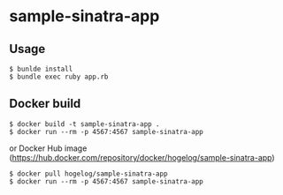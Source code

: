 # sample-sinatra-app

## Usage
```
$ bunlde install
$ bundle exec ruby app.rb
```

## Docker build
```
$ docker build -t sample-sinatra-app .
$ docker run --rm -p 4567:4567 sample-sinatra-app
```

or Docker Hub image (<https://hub.docker.com/repository/docker/hogelog/sample-sinatra-app>)

```
$ docker pull hogelog/sample-sinatra-app
$ docker run --rm -p 4567:4567 sample-sinatra-app
```
